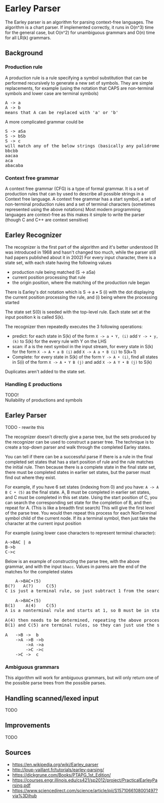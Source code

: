 # Earley Parser
The Earley parser is an algorithm for parsing context-free languages. The algorithm is a chart parser.
If implemented correctly, it runs in O(n^3) time for the general case, but O(n^2) for unambiguous grammars
and O(n) time for all LR(k) grammars.

## Background
### Production rule
A production rule is a rule specifying a symbol substitution that can be performed recursively to generate a new set of symbols.
They are simple replacements, for example (using the notation that CAPS are non-terminal symbols and lower case are terminal symbols)
<pre>
A -> a
A -> b
means that A can be replaced with 'a' or 'b'
</pre>

A more complicated grammar could be
<pre>
S -> aSa
S -> bSb
S -> c
will match any of the below strings (basically any palidrome of a's and b's) 
bbcbb
aacaa
aca
abacaba
</pre>

### Context free grammar
A context free grammar (CFG) is a type of formal grammar. It is a set of production rules that can by used to describe
all possible strings in a Context free language. 
A context free grammar has a start symbol, a set of non-terminal production rules and a set of terminal characters (sometimes represented using the above notations)
Most modern programming languages are context-free as this makes it simple to write the parser (though C and C++ are context sensitive)

## Earley Recognizer
The recognizer is the first part of the algorithm and it's better understood (It was introduced in 1968 and hasn't changed too much, while the parser still had papers published about it in 2002)
For every input character, there is a state set, with each state having the following values
* production rule being matched (S -> aSa)
* current position processing that rule
* the origin position, where the matching of the production rule began

There is Earley's dot notation which is S -> a • S (i) with the dot displaying the current position processing the rule, and (i) being where the processing started

The state set S(0) is seeded with the top-level rule. Each state set at the input position k is called S(k).

The recognizer then repeatedly executes the 3 following operations:
* predict: for each state in S(k) of the form `X -> a • Y, (i)` add `Y -> • y, (k)` to S(k) for the every rule with Y on the LHS
* scan: if a is the next symbol in the input stream, for every state in S(k) for the form `X -> A • a B (i)` add `X -> A a • B (i)` to S(k+1)
* Complete: for every state in S(k) of the form `Y -> A • (i)`, find all states in S(i) of the form `X -> A • Y B (j)` and add `X -> A Y • B (j)` to S(k)

Duplicates aren't added to the state set.      

### Handling Ɛ productions 
TODO!    
Nullability of productions and symbols

## Earley Parser
TODO - rewrite this

The recognizer doesn't directly give a parse tree, but the sets produced by the recognizer can be used to construct a parser tree.
The technique is to create a top-down parser and walk through the completed Earley states.

You can tell if there can be a successful parse if there is a rule in the final completed set states that has a start position of rule and the rule matches the initial rule.
Then because there is a complete state in the final state set, there must be completed states in earlier set states, but the parser must find out where they exist.

For example, if you have 6 set states (indexing from 0) and you have: 
`A -> A B C • (5)` as the final state.
A, B must be completed in earlier set states, and C must be completed in this set state.
Using the start position of C, you can search the corresponding set state for the completion of B, and then repeat for A. (This is like a breadth first search)
This will give the first level of the parse tree. You would then repeat this process for each NonTerminal symbol child of the current node.
If its a terminal symbol, then just take the character at the current input position

For example (using lower case characters to represent terminal character):
<pre>
A->BAC | a
B->b
C->c
</pre>

Below is an example of constructing the parse tree, with the above grammar, and with the input `bbacc`. Values in parens are the end of the matches for the completed states
<pre>
    A->BAC•(5)
B(?)   A(?)     C(5)
C is just a terminal rule, so just subtract 1 from the search index 

    A->BAC•(5)
B(1)    A(4)    C(5)
A is a nonterminal rule and starts at 1, so B must be in state 1
        
A(4) then needs to be determined, repeating the above process, except with A(3) as the root node.
B(1) and C(5) are terminal rules, so they can just use the symbol. The fully constructed parse tree would look like:

A   ->B ->  b    
    ->A ->B ->b
        ->A ->a
        ->C ->c
    ->C ->  c 
</pre>

### Ambiguous grammars
This algorithm will work for ambiguous grammars, but will only return one of the possible parse trees from the possible parses.

## Handling scanned/lexed input
TODO

## Improvements
TODO

## Sources
* https://en.wikipedia.org/wiki/Earley_parser
* http://loup-vaillant.fr/tutorials/earley-parsing/ 
* https://dickgrune.com/Books/PTAPG_1st_Edition/
* https://courses.engr.illinois.edu/cs421/sp2012/project/PracticalEarleyParsing.pdf
* https://www.sciencedirect.com/science/article/pii/S1571066108001497?via%3Dihub